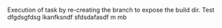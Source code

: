 Execution of task by re-creating the branch to expose the build dir. Test
dfgdsgfdsg
lkanfksndf
sfdsdafasdf
m mb 
